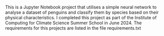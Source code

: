This is a Jupyter Notebook project that utilises a simple neural network to analyse a dataset of penguins and classify them by species based on their physical characteristics.
I completed this project as part of the Institute of Computing for Climate Science Summer School in June 2024.
The requirements for this projects are listed in the file requirements.txt
